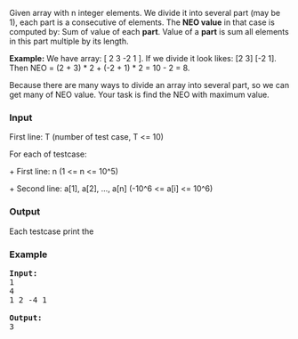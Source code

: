 <p>Given array with n integer elements. We divide it into several part (may be 1), each part is a consecutive of elements. The <strong>NEO value</strong> in that case is computed by: Sum of value of each <strong>part</strong>. Value of a <strong>part</strong> is sum all elements in this part multiple by its length.</p>
<p><strong>Example:</strong> We have array: [ 2 3 -2 1 ]. If we divide it look likes: [2 3] [-2 1]. Then NEO = (2 + 3) * 2 + (-2 + 1) * 2 = 10 - 2 = 8.</p>
<p>Because there are many ways to divide an array into several part, so we can get many of NEO value. Your task is find the NEO with maximum value.</p>
<h3>Input</h3>
<p>First line: T (number of test case, T &lt;= 10)</p>
<p>For each of testcase:</p>
<p>+ First line: n (1 &lt;= n &lt;= 10^5)</p>
<p>+ Second line: a[1], a[2], ..., a[n] (-10^6 &lt;= a[i] &lt;= 10^6)</p>
<h3>Output</h3>
<p>Each testcase print the</p>
<h3>Example</h3>
<pre><strong>Input:</strong>
1<br>4
1 2 -4 1<br>
<strong>Output:</strong>
3
</pre>